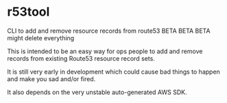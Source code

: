 # r53tool
CLI to add and remove resource records from route53  BETA BETA BETA might delete everything

This is intended to be an easy way for ops people to add and remove records from existing Route53 resource record sets.  

It is still very early in development which could cause bad things to happen and make you sad and/or fired.  

It also depends on the very unstable auto-generated AWS SDK.



